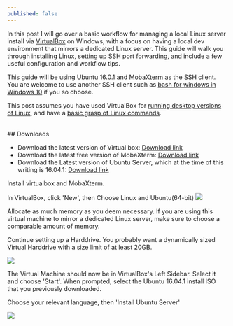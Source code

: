 ```yaml
---
published: false
---
```


In this post I will go over a basic workflow for managing a local Linux server install via [VirtualBox](https://www.virtualbox.org/wiki/VirtualBox) on Windows, with a focus on having a local dev environment that mirrors a dedicated Linux server. This guide will walk you through installing Linux, setting up SSH port forwarding, and include a few useful configuration and workflow tips.

This guide will be using Ubuntu 16.0.1 and [MobaXterm](http://mobaxterm.mobatek.net/) as the SSH client. You are welcome to use another SSH client such as [bash for windows in Windows 10](http://www.howtogeek.com/249966/how-to-install-and-use-the-linux-bash-shell-on-windows-10/) if you so choose.

This post assumes you have used VirtualBox for [running desktop versions of Linux](http://www.beopensource.com/2016/05/how-to-install-Ubuntu-1604-LTS-in-Virtual-Box-VmWare.html), and have a [basic grasp of Linux commands](http://linuxcommand.org/learning_the_shell.php).

<!-- more -->

<br />
## Downloads 

- Download the latest version of Virtual box: [Download link](https://www.virtualbox.org/wiki/Downloads)
- Download the latest free version of MobaXterm: [Download link](http://mobaxterm.mobatek.net/download.html)
- Download the Latest version of Ubuntu Server, which at the time of this writing is 16.04.1: [Download link](https://www.ubuntu.com/download/server)

Install virtualbox and MobaXterm.

In VirtualBox, click 'New', then Choose Linux and Ubuntu(64-bit)
![](https://i.imgur.com/6imS9c8.png)

Allocate as much memory as you deem necessary. If you are using this virtual machine to mirror a dedicated Linux server, make sure to choose a comparable amount of memory.

Continue setting up a Harddrive. You probably want a dynamically sized Virtual Harddrive with a size limit of at least 20GB.

![](https://i.imgur.com/MUfj6em.png)

The Virtual Machine should now be in VirtualBox's Left Sidebar. Select it and choose 'Start'. When prompted, select the Ubuntu 16.04.1 install ISO that you previously downloaded.

Choose your relevant language, then 'Install Ubuntu Server'

![](https://i.imgur.com/5LFwmqG.png)













